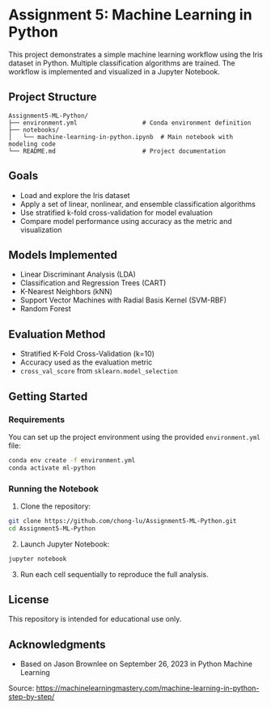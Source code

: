 # Assignment 5: Machine Learning in Python

This project demonstrates a simple machine learning workflow using the Iris dataset in Python. Multiple classification algorithms are trained. The workflow is implemented and visualized in a Jupyter Notebook.

## Project Structure

```
Assignment5-ML-Python/
├── environment.yml                  # Conda environment definition
├── notebooks/
│   └── machine-learning-in-python.ipynb  # Main notebook with modeling code
└── README.md                        # Project documentation
```

## Goals

* Load and explore the Iris dataset
* Apply a set of linear, nonlinear, and ensemble classification algorithms
* Use stratified k-fold cross-validation for model evaluation
* Compare model performance using accuracy as the metric and visualization

## Models Implemented

* Linear Discriminant Analysis (LDA)
* Classification and Regression Trees (CART)
* K-Nearest Neighbors (kNN)
* Support Vector Machines with Radial Basis Kernel (SVM-RBF)
* Random Forest

## Evaluation Method

* Stratified K-Fold Cross-Validation (k=10)
* Accuracy used as the evaluation metric
* `cross_val_score` from `sklearn.model_selection`

## Getting Started

### Requirements

You can set up the project environment using the provided `environment.yml` file:

```bash
conda env create -f environment.yml
conda activate ml-python
```
### Running the Notebook

1. Clone the repository:

```bash
git clone https://github.com/chong-lu/Assignment5-ML-Python.git
cd Assignment5-ML-Python
```

2. Launch Jupyter Notebook:

```bash
jupyter notebook
```

3. Run each cell sequentially to reproduce the full analysis.

## License

This repository is intended for educational use only.

## Acknowledgments

- Based on Jason Brownlee on September 26, 2023 in Python Machine Learning

Source: https://machinelearningmastery.com/machine-learning-in-python-step-by-step/
